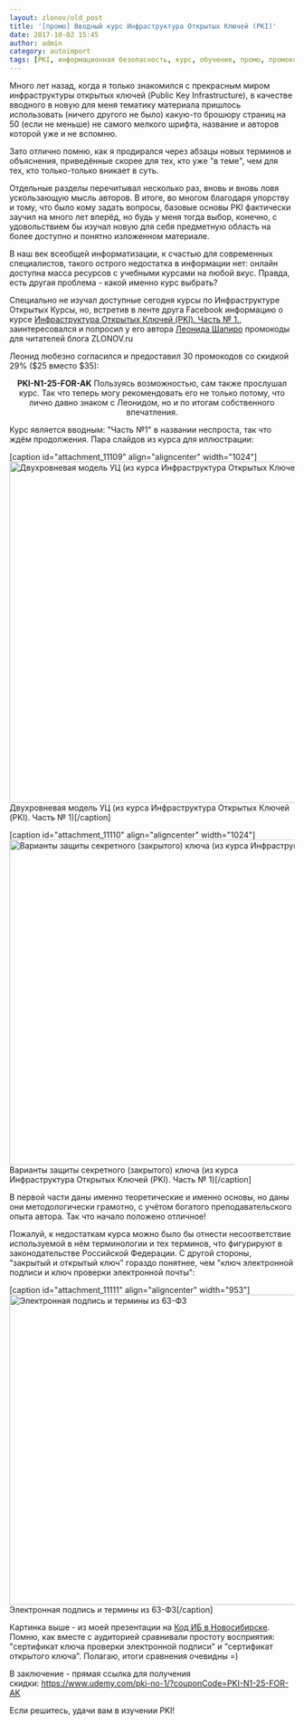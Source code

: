 ```yaml
---
layout: zlonov/old_post
title: '[промо] Вводный курс Инфраструктура Открытых Ключей (PKI)'
date: 2017-10-02 15:45
author: admin
category: autoimport
tags: [PKI, информационная безопасность, курс, обучение, промо, промокод]
---
```

Много лет назад, когда я только знакомился с прекрасным миром инфраструктуры открытых ключей (Public Key Infrastructure), в качестве вводного в новую для меня тематику материала пришлось использовать (ничего другого не было) какую-то брошюру страниц на 50 (если не меньше) не самого мелкого шрифта, название и авторов которой уже и не вспомню.

Зато отлично помню, как я продирался через абзацы новых терминов и объяснения, приведённые скорее для тех, кто уже "в теме", чем для тех, кто только-только вникает в суть.

Отдельные разделы перечитывал несколько раз, вновь и вновь ловя ускользающую мысль авторов. В итоге, во многом благодаря упорству и тому, что было кому задать вопросы, базовые основы PKI фактически заучил на много лет вперёд, но будь у меня тогда выбор, конечно, с удовольствием бы изучал новую для себя предметную область на более доступно и понятно изложенном материале.

В наш век всеобщей информатизации, к счастью для современных специалистов, такого острого недостатка в информации нет: онлайн доступна масса ресурсов с учебными курсами на любой вкус. Правда, есть другая проблема - какой именно курс выбрать?

Специально не изучал доступные сегодня курсы по Инфраструктуре Открытых Курсы, но, встретив в ленте друга Facebook информацию о курсе <a href="https://www.udemy.com/pki-no-1/learn/v4/overview">Инфраструктура Открытых Ключей (PKI). Часть № 1.</a>, заинтересовался и попросил у его автора <a href="https://www.udemy.com/pki-no-1/learn/v4/overview">Леонида Шапиро</a> промокоды для читателей блога ZLONOV.ru

Леонид любезно согласился и предоставил 30 промокодов со скидкой 29% ($25 вместо $35):
<p style="text-align: center;"><strong>PKI-N1-25-FOR-AK</strong>
Пользуясь возможностью, сам также прослушал курс. Так что теперь могу рекомендовать его не только потому, что лично давно знаком с Леонидом, но и по итогам собственного впечатления.

Курс является вводным: "Часть №1" в названии неспроста, так что ждём продолжения. Пара слайдов из курса для иллюстрации:

[caption id="attachment_11109" align="aligncenter" width="1024"]<a href="/assets/uploads/Двухровневая-модель-УЦ-из-курса-Инфраструктура-Открытых-Ключей-PKI.-Часть-№-1.jpg"><img class="size-large wp-image-11109" src="/assets/uploads/Двухровневая-модель-УЦ-из-курса-Инфраструктура-Открытых-Ключей-PKI.-Часть-№-1-1024x603.jpg" alt="Двухровневая модель УЦ (из курса Инфраструктура Открытых Ключей (PKI). Часть № 1)" width="1024" height="603" /></a> Двухровневая модель УЦ (из курса Инфраструктура Открытых Ключей (PKI). Часть № 1)[/caption]

[caption id="attachment_11110" align="aligncenter" width="1024"]<a href="/assets/uploads/Варианты-защиты-секретного-закрытого-ключа-из-курса-Инфраструктура-Открытых-Ключей-PKI.-Часть-№-1.jpg"><img class="size-large wp-image-11110" src="/assets/uploads/Варианты-защиты-секретного-закрытого-ключа-из-курса-Инфраструктура-Открытых-Ключей-PKI.-Часть-№-1-1024x575.jpg" alt="Варианты защиты секретного (закрытого) ключа (из курса Инфраструктура Открытых Ключей (PKI). Часть № 1)" width="1024" height="575" /></a> Варианты защиты секретного (закрытого) ключа (из курса Инфраструктура Открытых Ключей (PKI). Часть № 1)[/caption]

В первой части даны именно теоретические и именно основы, но даны они методологически грамотно, с учётом богатого преподавательского опыта автора. Так что начало положено отличное!

Пожалуй, к недостаткам курса можно было бы отнести несоответствие используемой в нём терминологии и тех терминов, что фигурируют в законодательстве Российской Федерации. С другой стороны, "закрытый и открытый ключ" гораздо понятнее, чем "ключ электронной подписи и ключ проверки электронной почты":

[caption id="attachment_11111" align="aligncenter" width="953"]<a href="/assets/uploads/Электронная-подпись-и-термины-из-ФЗ-63.png"><img class="size-full wp-image-11111" src="/assets/uploads/Электронная-подпись-и-термины-из-ФЗ-63.png" alt="Электронная подпись и термины из 63-ФЗ" width="953" height="548" /></a> Электронная подпись и термины из 63-ФЗ[/caption]

Картинка выше - из моей презентации на <a href="http://codeib.ru/novosibirsk/otchet_novosibirsk_2017/">Код ИБ в Новосибирске</a>. Помню, как вместе с аудиторией сравнивали простоту восприятия: "сертификат ключа проверки электронной подписи" и "сертификат открытого ключа". Полагаю, итоги сравнения очевидны =)

В заключение - прямая ссылка для получения скидки: <a href="https://www.udemy.com/pki-no-1/?couponCode=PKI-N1-25-FOR-AK">https://www.udemy.com/pki-no-1/?couponCode=PKI-N1-25-FOR-AK</a>

Если решитесь, удачи вам в изучении PKI!

